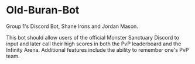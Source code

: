 # Old-Buran-Bot
Group 1's Discord Bot, Shane Irons and Jordan Mason.

This bot should allow users of the official Monster Sanctuary Discord to input and later call their high scores in both the PvP leaderboard and the Infinity Arena. Additional features include the ability to remember one's PvP team.
